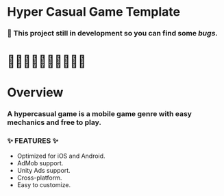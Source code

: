 # Hyper Casual Game Template
### 🚧 This project still in development so you can find some *bugs*.
# 🚧🚧🚧🚧🚧🚧🚧🚧🚧🚧

# Overview
### A hypercasual game is a mobile game genre with easy mechanics and free to play.
### ✨ FEATURES ✨
- Optimized for iOS and Android.
- AdMob support.
- Unity Ads support.
- Cross-platform.
- Easy to customize.
